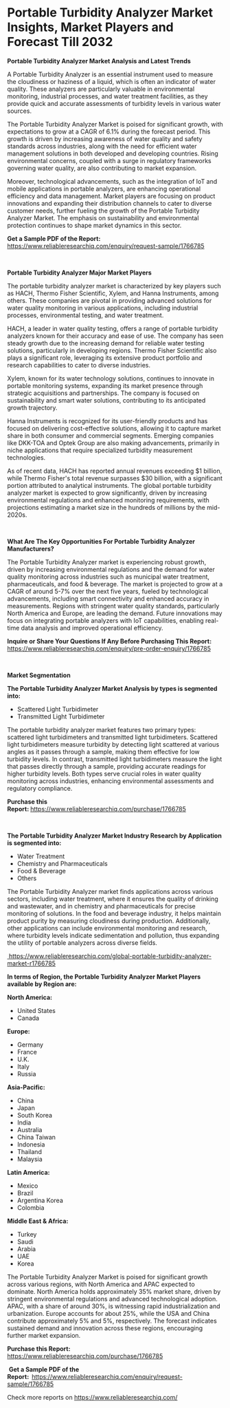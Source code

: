 <p><h1>Portable Turbidity Analyzer Market Insights, Market Players and Forecast Till 2032</h1></p><p><strong>Portable Turbidity Analyzer Market Analysis and Latest Trends</strong></p>
<p><p>A Portable Turbidity Analyzer is an essential instrument used to measure the cloudiness or haziness of a liquid, which is often an indicator of water quality. These analyzers are particularly valuable in environmental monitoring, industrial processes, and water treatment facilities, as they provide quick and accurate assessments of turbidity levels in various water sources.</p><p>The Portable Turbidity Analyzer Market is poised for significant growth, with expectations to grow at a CAGR of 6.1% during the forecast period. This growth is driven by increasing awareness of water quality and safety standards across industries, along with the need for efficient water management solutions in both developed and developing countries. Rising environmental concerns, coupled with a surge in regulatory frameworks governing water quality, are also contributing to market expansion. </p><p>Moreover, technological advancements, such as the integration of IoT and mobile applications in portable analyzers, are enhancing operational efficiency and data management. Market players are focusing on product innovations and expanding their distribution channels to cater to diverse customer needs, further fueling the growth of the Portable Turbidity Analyzer Market. The emphasis on sustainability and environmental protection continues to shape market dynamics in this sector.</p></p>
<p><strong>Get a Sample PDF of the Report:&nbsp;</strong> <a href="https://www.reliableresearchiq.com/enquiry/request-sample/1766785?utm_campaign=2230&utm_medium=2&utm_source=Github&utm_content=ia&utm_term=27022025&utm_id=portable-turbidity-analyzer">https://www.reliableresearchiq.com/enquiry/request-sample/1766785</a></p>
<p>&nbsp;</p>
<p><strong>Portable Turbidity Analyzer Major Market Players</strong></p>
<p><p>The portable turbidity analyzer market is characterized by key players such as HACH, Thermo Fisher Scientific, Xylem, and Hanna Instruments, among others. These companies are pivotal in providing advanced solutions for water quality monitoring in various applications, including industrial processes, environmental testing, and water treatment.</p><p>HACH, a leader in water quality testing, offers a range of portable turbidity analyzers known for their accuracy and ease of use. The company has seen steady growth due to the increasing demand for reliable water testing solutions, particularly in developing regions. Thermo Fisher Scientific also plays a significant role, leveraging its extensive product portfolio and research capabilities to cater to diverse industries.</p><p>Xylem, known for its water technology solutions, continues to innovate in portable monitoring systems, expanding its market presence through strategic acquisitions and partnerships. The company is focused on sustainability and smart water solutions, contributing to its anticipated growth trajectory.</p><p>Hanna Instruments is recognized for its user-friendly products and has focused on delivering cost-effective solutions, allowing it to capture market share in both consumer and commercial segments. Emerging companies like DKK-TOA and Optek Group are also making advancements, primarily in niche applications that require specialized turbidity measurement technologies.</p><p>As of recent data, HACH has reported annual revenues exceeding $1 billion, while Thermo Fisher's total revenue surpasses $30 billion, with a significant portion attributed to analytical instruments. The global portable turbidity analyzer market is expected to grow significantly, driven by increasing environmental regulations and enhanced monitoring requirements, with projections estimating a market size in the hundreds of millions by the mid-2020s.</p></p>
<p>&nbsp;</p>
<p><strong>What Are The Key Opportunities For Portable Turbidity Analyzer Manufacturers?</strong></p>
<p><p>The Portable Turbidity Analyzer market is experiencing robust growth, driven by increasing environmental regulations and the demand for water quality monitoring across industries such as municipal water treatment, pharmaceuticals, and food & beverage. The market is projected to grow at a CAGR of around 5-7% over the next five years, fueled by technological advancements, including smart connectivity and enhanced accuracy in measurements. Regions with stringent water quality standards, particularly North America and Europe, are leading the demand. Future innovations may focus on integrating portable analyzers with IoT capabilities, enabling real-time data analysis and improved operational efficiency.</p></p>
<p><strong>Inquire or Share Your Questions If Any Before Purchasing This Report:</strong> <a href="https://www.reliableresearchiq.com/enquiry/pre-order-enquiry/1766785?utm_campaign=2230&utm_medium=2&utm_source=Github&utm_content=ia&utm_term=27022025&utm_id=portable-turbidity-analyzer">https://www.reliableresearchiq.com/enquiry/pre-order-enquiry/1766785</a></p>
<p>&nbsp;</p>
<p><strong>Market Segmentation</strong></p>
<p><strong>The Portable Turbidity Analyzer Market Analysis by types is segmented into:</strong></p>
<p><ul><li>Scattered Light Turbidimeter</li><li>Transmitted Light Turbidimeter</li></ul></p>
<p><p>The portable turbidity analyzer market features two primary types: scattered light turbidimeters and transmitted light turbidimeters. Scattered light turbidimeters measure turbidity by detecting light scattered at various angles as it passes through a sample, making them effective for low turbidity levels. In contrast, transmitted light turbidimeters measure the light that passes directly through a sample, providing accurate readings for higher turbidity levels. Both types serve crucial roles in water quality monitoring across industries, enhancing environmental assessments and regulatory compliance.</p></p>
<p><strong>Purchase this Report:&nbsp;</strong><a href="https://www.reliableresearchiq.com/purchase/1766785?utm_campaign=2230&utm_medium=2&utm_source=Github&utm_content=ia&utm_term=27022025&utm_id=portable-turbidity-analyzer">https://www.reliableresearchiq.com/purchase/1766785</a></p>
<p>&nbsp;</p>
<p><strong>The Portable Turbidity Analyzer Market Industry Research by Application is segmented into:</strong></p>
<p><ul><li>Water Treatment</li><li>Chemistry and Pharmaceuticals</li><li>Food & Beverage</li><li>Others</li></ul></p>
<p><p>The Portable Turbidity Analyzer market finds applications across various sectors, including water treatment, where it ensures the quality of drinking and wastewater, and in chemistry and pharmaceuticals for precise monitoring of solutions. In the food and beverage industry, it helps maintain product purity by measuring cloudiness during production. Additionally, other applications can include environmental monitoring and research, where turbidity levels indicate sedimentation and pollution, thus expanding the utility of portable analyzers across diverse fields.</p></p>
<p><a href="https://www.reliableresearchiq.com/global-portable-turbidity-analyzer-market-r1766785?utm_campaign=2230&utm_medium=2&utm_source=Github&utm_content=ia&utm_term=27022025&utm_id=portable-turbidity-analyzer">&nbsp;https://www.reliableresearchiq.com/global-portable-turbidity-analyzer-market-r1766785</a></p>
<p><strong>In terms of Region, the Portable Turbidity Analyzer Market Players available by Region are:</strong></p>
<p>
    <p> <strong> North America: </strong>
        <ul>
            <li>United States</li>
            <li>Canada</li>
        </ul>
        </p> 
    <p> <strong> Europe: </strong>
        <ul>
            <li>Germany</li>
            <li>France</li>
            <li>U.K.</li>
            <li>Italy</li>
            <li>Russia</li>
        </ul>
        </p> 
    <p> <strong> Asia-Pacific: </strong>
        <ul>
            <li>China</li>
            <li>Japan</li>
            <li>South Korea</li>
            <li>India</li>
            <li>Australia</li>
            <li>China Taiwan</li>
            <li>Indonesia</li>
            <li>Thailand</li>
            <li>Malaysia</li>
        </ul>
        </p> 
    <p> <strong> Latin America: </strong>
        <ul>
            <li>Mexico</li>
            <li>Brazil</li>
            <li>Argentina Korea</li>
            <li>Colombia</li>
        </ul>
        </p> 
    <p> <strong> Middle East & Africa: </strong>
        <ul>
            <li>Turkey</li>
            <li>Saudi</li>
            <li>Arabia</li>
            <li>UAE</li>
            <li>Korea</li>
        </ul>
    </p>
    </p>
<p><p>The Portable Turbidity Analyzer Market is poised for significant growth across various regions, with North America and APAC expected to dominate. North America holds approximately 35% market share, driven by stringent environmental regulations and advanced technological adoption. APAC, with a share of around 30%, is witnessing rapid industrialization and urbanization. Europe accounts for about 25%, while the USA and China contribute approximately 5% and 5%, respectively. The forecast indicates sustained demand and innovation across these regions, encouraging further market expansion.</p></p>
<p><strong>Purchase this Report: </strong><a href="https://www.reliableresearchiq.com/purchase/1766785?utm_campaign=2230&utm_medium=2&utm_source=Github&utm_content=ia&utm_term=27022025&utm_id=portable-turbidity-analyzer">https://www.reliableresearchiq.com/purchase/1766785</a></p>
<p>&nbsp;<strong>Get a Sample PDF of the Report:&nbsp;&nbsp;</strong><a href="https://www.reliableresearchiq.com/enquiry/request-sample/1766785?utm_campaign=2230&utm_medium=2&utm_source=Github&utm_content=ia&utm_term=27022025&utm_id=portable-turbidity-analyzer">https://www.reliableresearchiq.com/enquiry/request-sample/1766785</a></p>
<p><strong></strong></p>
<p>Check more reports on <a href="https://www.reliableresearchiq.com/?utm_campaign=2230&utm_medium=2&utm_source=Github&utm_content=ia&utm_term=27022025&utm_id=portable-turbidity-analyzer">https://www.reliableresearchiq.com/</a></p>